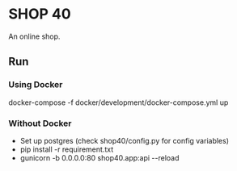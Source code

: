 # SHOP 40

An online shop.

## Run

### Using Docker

docker-compose -f docker/development/docker-compose.yml up

### Without Docker

- Set up postgres (check shop40/config.py for config variables)
- pip install -r requirement.txt
- gunicorn -b 0.0.0.0:80 shop40.app:api --reload